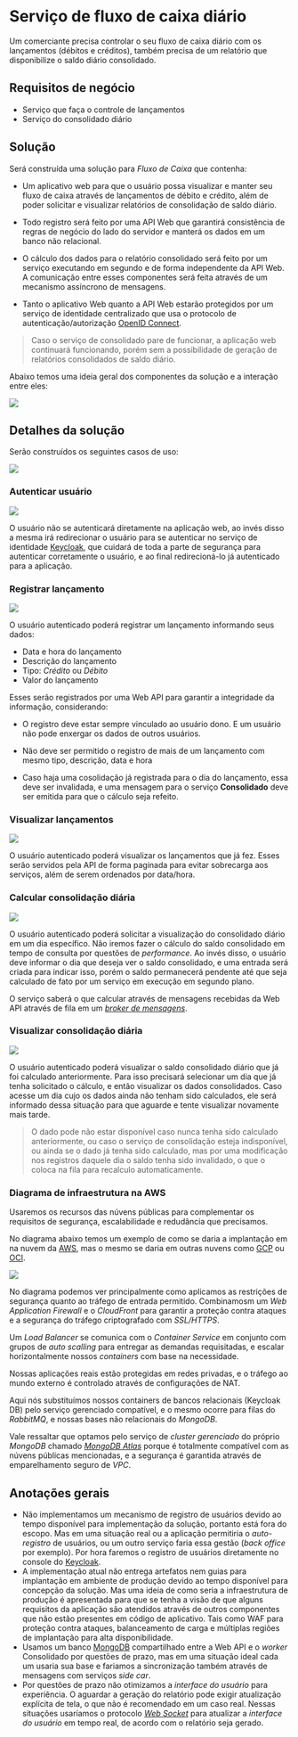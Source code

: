 # Serviço de fluxo de caixa diário

Um comerciante precisa controlar o seu fluxo de caixa diário com os lançamentos
(débitos e créditos), também precisa de um relatório que disponibilize o saldo
diário consolidado.

## Requisitos de negócio

- Serviço que faça o controle de lançamentos
- Serviço do consolidado diário

## Solução

Será construída uma solução para *Fluxo de Caixa* que contenha:

- Um aplicativo web para que o usuário possa visualizar e manter seu fluxo de
  caixa através de lançamentos de débito e crédito, além de poder solicitar e
  visualizar relatórios de consolidação de saldo diário.

- Todo registro será feito por uma API Web que garantirá consistência de regras
  de negócio do lado do servidor e manterá os dados em um banco não relacional.

- O cálculo dos dados para o relatório consolidado será feito por um serviço
  executando em segundo e de forma independente da API Web. A comunicação
  entre esses componentes será feita através de um mecanismo assíncrono de
  mensagens.

- Tanto o aplicativo Web quanto a API Web estarão protegidos por um serviço de
  identidade centralizado que usa o protocolo de autenticação/autorização
  [OpenID Connect][OPENID_CONNECT].

> Caso o serviço de consolidado pare de funcionar, a aplicação web continuará
> funcionando, porém sem a possibilidade de geração de relatórios consolidados
> de saldo diário.

Abaixo temos uma ideia geral dos componentes da solução e a interação entre eles:

![](images/diagrama-componentes.png)

## Detalhes da solução

Serão construídos os seguintes casos de uso:

![](images/casos-de-uso.png)

### Autenticar usuário

![](images/caso-de-uso-autenticar-usuario.png)

O usuário não se autenticará diretamente na aplicação web, ao invés disso a
mesma irá redirecionar o usuário para se autenticar no serviço de identidade
[Keycloak][KEYCLOAK], que cuidará de toda a parte de segurança para autenticar
corretamente o usuário, e ao final redirecioná-lo já autenticado para a
aplicação.

### Registrar lançamento

![](images/caso-de-uso-registrar-lancamento.png)

O usuário autenticado poderá registrar um lançamento informando seus dados:

- Data e hora do lançamento
- Descrição do lançamento
- Tipo: _Crédito_ ou _Débito_
- Valor do lançamento

Esses serão registrados por uma Web API para garantir a integridade da
informação, considerando:

- O registro deve estar sempre vinculado ao usuário dono. E um usuário não pode
  enxergar os dados de outros usuários.

- Não deve ser permitido o registro de mais de um lançamento com mesmo tipo,
  descrição, data e hora

- Caso haja uma cosolidação já registrada para o dia do lançamento, essa
  deve ser invalidada, e uma mensagem para o serviço **Consolidado** deve ser
  emitida para que o cálculo seja refeito.

### Visualizar lançamentos

![](images/caso-de-uso-visualizar-lancamentos.png)

O usuário autenticado poderá visualizar os lançamentos que já fez. Esses serão
servidos pela API de forma paginada para evitar sobrecarga aos serviços, além
de serem ordenados por data/hora.

### Calcular consolidação diária

![](images/caso-de-uso-calcular-consolidacao-diaria.png)

O usuário autenticado poderá solicitar a visualização do consolidado diário em
um dia específico. Não iremos fazer o cálculo do saldo consolidado em tempo de
consulta por questões de _performance_. Ao invés disso, o usuário deve informar
o dia que deseja ver o saldo consolidado, e uma entrada será criada para indicar
isso, porém o saldo permanecerá pendente até que seja calculado de fato por um
serviço em execução em segundo plano.

O serviço saberá o que calcular através de mensagens recebidas da Web API
através de fila em um [_broker de mensagens_][MESSAGE_BROKER].

### Visualizar consolidação diária

![](images/caso-de-uso-visualizar-consolidacao-diaria.png)

O usuário autenticado poderá visualizar o saldo consolidado diário que já foi
calculado anteriormente. Para isso precisará selecionar um dia que já tenha
solicitado o cálculo, e então visualizar os dados consolidados. Caso acesse um
dia cujo os dados ainda não tenham sido calculados, ele será informado dessa
situação para que aguarde e tente visualizar novamente mais tarde.

> O dado pode não estar disponível caso nunca tenha sido calculado anteriormente,
> ou caso o serviço de consolidação esteja indisponível, ou ainda se o dado já
> tenha sido calculado, mas por uma modificação nos registros daquele dia o
> saldo tenha sido invalidado, o que o coloca na fila para recalculo
> automaticamente.

### Diagrama de infraestrutura na AWS

Usaremos os recursos das núvens públicas para complementar os requisitos de
segurança, escalabilidade e redudância que precisamos.

No diagrama abaixo temos um exemplo de como se daria a implantação em na nuvem
da [AWS][AWS], mas o mesmo se daria em outras nuvens como [GCP][GCP] ou [OCI][OCI].

![](images/infraestrutura-aws.png)

No diagrama podemos ver principalmente como aplicamos as restrições de segurança
quanto ao tráfego de entrada permitido. Combinamosm um _Web Application Firewall_
e o _CloudFront_ para garantir a proteção contra ataques e a segurança do
tráfego criptografado com _SSL/HTTPS_.

Um _Load Balancer_ se comunica com o _Container Service_ em conjunto com grupos
de _auto scalling_ para entregar as demandas requisitadas, e escalar
horizontalmente nossos _containers_ com base na necessidade.

Nossas aplicações reais estão protegidas em redes privadas, e o tráfego ao mundo
externo é controlado através de configurações de NAT.

Aqui nós substituímos nossos containers de bancos relacionais (Keycloak DB) pelo
serviço gerenciado compatível, e o mesmo ocorre para filas do _RabbitMQ_, e
nossas bases não relacionais do _MongoDB_.

Vale ressaltar que optamos pelo serviço de _cluster gerenciado_ do próprio
_MongoDB_ chamado [_MongoDB Atlas_][MONGODB_ATLAS] porque é totalmente compatível
com as núvens públicas mencionadas, e a segurança é garantida através de
emparelhamento seguro de _VPC_.

## Anotações gerais

- Não implementamos um mecanismo de registro de usuários devido ao tempo
  disponível para implementação da solução, portanto está fora do escopo.
  Mas em uma situação real ou a aplicação permitiria o *auto-registro* de
  usuários, ou um outro serviço faria essa gestão (*back office* por exemplo).
  Por hora faremos o registro de usuários diretamente no console do
  [Keycloak][KEYCLOAK].
- A implementação atual não entrega artefatos nem guias para implantação em
  ambiente de produção devido ao tempo disponível para concepção da solução.
  Mas uma ideia de como seria a infraestrutura de produção é apresentada para
  que se tenha a visão de que alguns requisitos da aplicação são atendidos
  através de outros componentes que não estão presentes em código de aplicativo.
  Tais como WAF para proteção contra ataques, balanceamento de carga e múltiplas
  regiões de implantação para alta disponibilidade.
- Usamos um banco [MongoDB][MONGODB] compartilhado entre a Web API e o _worker_ Consolidado
  por questões de prazo, mas em uma situação ideal cada um usaria sua base e
  fariamos a sincronização também através de mensagens com serviços _side car_.
- Por questões de prazo não otimizamos a _interface do usuário_ para experiência.
  O aguardar a geração do relatório pode exigir atualização explícita de tela, o
  que não é recomendado em um caso real. Nessas situações usaríamos o protocolo
  [_Web Socket_][WEBSOCKET] para atualizar a _interface do usuário_ em tempo
  real, de acordo com o relatório seja gerado.


<!-- links -->
[OPENID_CONNECT]: https://openid.net/developers/how-connect-works
[KEYCLOAK]: https://www.keycloak.org
[MONGODB]: https://www.mongodb.com
[WEBSOCKET]: https://developer.mozilla.org/pt-BR/docs/Web/API/WebSockets_API
[MESSAGE_BROKER]: https://en.wikipedia.org/wiki/Message_broker
[AWS]:
  <https://aws.amazon.com/pt>
  "Amazon Web Services"
[GCP]:
  <https://cloud.google.com>
  "Google Cloud Platform"
[OCI]:
  <https://www.oracle.com/br/cloud/compute>
  "Oracle Cloud Infrastructure"
[WAF]: https://pt.wikipedia.org/wiki/Web_Application_Firewall
[MONGODB_ATLAS]: https://www.mongodb.com/atlas